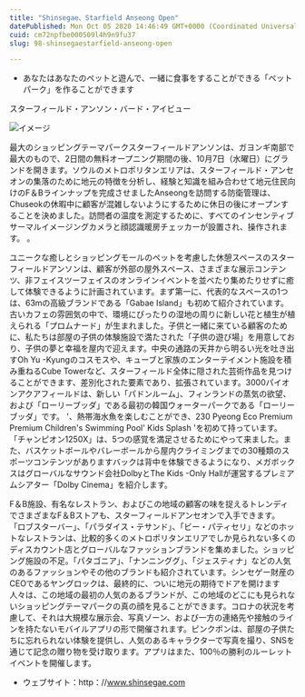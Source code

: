 ```yaml
---
title: "Shinsegae、Starfield Anseong Open"
datePublished: Mon Oct 05 2020 14:46:49 GMT+0000 (Coordinated Universal Time)
cuid: cm72npfbe000509l4h9n9fu37
slug: 98-shinsegaestarfield-anseong-open

---
```



- あなたはあなたのペットと遊んで、一緒に食事をすることができる「ペットパーク」を作ることができます

スターフィールド・アンソン・バード・アイビュー

![イメージ](https://cdn.hashnode.com/res/hashnode/image/upload/v1739409833909/5ca1f211-3c84-42d8-85d3-4e766ef3eae8.jpeg)

最大のショッピングテーマパークスターフィールドアンソンは、ガヨンギ南部で最大のもので、2日間の無料オープニング期間の後、10月7日（水曜日）にグランドを開きます。ソウルのメトロポリタンエリアは、スターフィールド・アンセオンの集落のために地元の特徴を分析し、経験と知識を組み合わせて地元住民向けのF＆Bラインナップを完成させましたAnseongを訪問する防衛管理は、Chuseokの休暇中に顧客が混雑しないようにするために休日の後にオープンすることを決めました。訪問者の温度を測定するために、すべてのインセンティブサーマルイメージングカメラと顔認識暖房チェッカーが設置され、操作されます。 。

ユニークな癒しとショッピングモールのペットを考慮した休憩スペースのスターフィールドアンソンは、顧客が外部の屋外スペース、さまざまな展示コンテンツ、非フェイスツーフェイスのオンラインイベントを並べたり集めたりせずに癒して体験できるように計画されています。まず第一に、代表的なスペースの1つは、63mの高級ブランドである「Gabae Island」も初めて紹介されています。古いカフェの雰囲気の中で、環境にぴったりの湿地の周りに新しい花と植生が植えられる「プロムナード」が生まれました。子供と一緒に来ている顧客のために、私たちは部屋の子供の体験施設で満たされた「子供の遊び場」を用意しており、子供の夢と幸福を屋内で迎えます。中央の通路の天井から明るい光を吐き出すOh Yu -Kyungのコスモスや、キューブと家族のエンターテイメント施設を積み重ねるCube Towerなど、スターフィールド全体に隠された芸術作品を見つけることができます、差別化された要素であり、拡張されています。3000パイオンアクアフィールドは、新しい「パドンルーム」、フィンランドの蒸気の欲望、および「ローリーブッダ」である最初の韓国ウォーターパークである「ローリーブッダ」です。 '、熱帯海水魚を楽しむことができ、230 Pyeong Eco Premium Premium Children's Swimming Pool' Kids Splash 'を初めて持っています。 「チャンピオン1250X」は、5つの感覚を満足させるためにやって来ました。また、バスケットボールやバレーボールから屋内クライミングまでの30種類のスポーツコンテンツがありますバックは背中を体験できるようになり、メガボックスはグローバルなサウンド会社DolbyとThe Kids -Only Hallが運営するプレミアムシアター「Dolby Cinema」を紹介します。

F＆B施設、有名なレストラン、およびこの地域の顧客の味を捉えるトレンディでさまざまなF＆Bストアも、スターフィールドアンセオンで入手できます。 「ロブスターバー」、「パラダイス・テサンド」、「ビー・パティセリ」などのホットなレストランは、比較的多くのメトロポリタンエリアでしか見られない多くのディスカウント店とグローバルなファッションブランドを集めました。ショッピング施設の不足。「パタゴニア」、「ナンニンググ」、「ジェスティナ」などの人気のあるファッションやその他のブランドも紹介されています。シンセゲー財産のCEOであるヤングロックは、最終的に、ついに地元の期待でドアを開けます人々は、この地域の最初の人気のあるブランドが、この地域のどこにも見られないショッピングテーマパークの真の顔を見ることができます。コロナの状況を考慮して、それは大規模な展示会、写真ゾーン、および一方の連絡先や接触のラインを持たないモバイルアプリの形で開催されます。ピンクポンは、部屋の子供たちに忘れられない体験を提供し、人気のあるキャラクターで写真を撮り、SNSを通じて記念の贈り物を受け取ります。アプリはまた、100％の勝利のルーレットイベントを開催します。

- ウェブサイト：http：//www.shinsegae.com